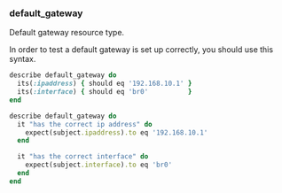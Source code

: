 ### <a name="default_gateway">default_gateway</a>

Default gateway resource type.

In order to test a default gateway is set up correctly, you should use this syntax.

```ruby
describe default_gateway do
  its(:ipaddress) { should eq '192.168.10.1' }
  its(:interface) { should eq 'br0'          }
end
```

```ruby
describe default_gateway do
  it "has the correct ip address" do
    expect(subject.ipaddress).to eq '192.168.10.1'
  end

  it "has the correct interface" do
    expect(subject.interface).to eq 'br0'
  end
end
```
